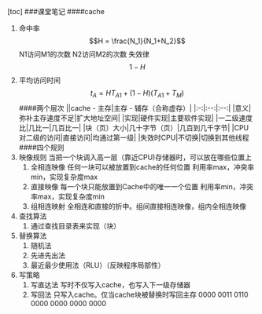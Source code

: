 [toc]
###课堂笔记
####cache
1. 命中率
$$H = \frac{N_1}{N_1+N_2}$$
N1访问M1的次数
N2访问M2的次数
失效律$$1-H$$
2. 平均访问时间
$$t_A = HT_{A1} + (1-H)(T_{A1}+T_M)$$
####两个层次
||cache - 主存|主存 - 辅存（合称虚存）|
|:-:|:--:|:--:|
|意义|弥补主存速度不足|扩大地址空间|
|实现|硬件实现|主要软件实现|
|一二级速度比|几比一|几百比一|
|块（页）大小|几十字节（页）|几百到几千字节|
|CPU对二级的访问|直接访问|均通过第一级|
|失效时CPU|不切换|切换到其他线程
####四个规则
1. 映像规则
当把一个块调入高一层（靠近CPU)存储器时，可以放在哪些位置上
    1. 全相连映像
    任何一块可以被放置到cache的任何位置
    利用率max，冲突率min，实现复杂度max
    1. 直接映像
    每一个块只能放置到Cache中的唯一一个位置
    利用率min，冲突率max，实现复杂度min
    1. 组相连映射
    全相连和直接的折中。组间直接相连映像，组内全相连映像
1. 查找算法
    1. 通过查找目录表来实现（块）
1. 替换算法
    1. 随机法
    2. 先进先出法
    3. 最近最少使用法（RLU）（反映程序局部性）
1. 写策略
    1. 写直达法
    写时不仅写入cache，也写入下一级存储器
    2. 写回法
    只写入cache。仅当cache块被替换时写回主存
 0000
 0011
 0110
 0000 0000 0000 0000   
 